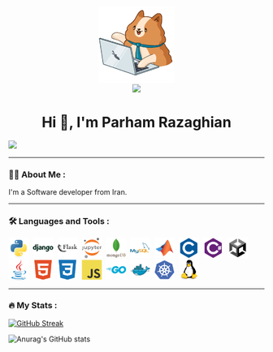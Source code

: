 <div id="header" align="center">
  <img src="https://github.com/1995parham/1995parham/blob/main/bernard.gif" width="150"/>
  <div id="badges">
    <a href="https://www.linkedin.com/in/parham-razaghian-a49194260">
      <img src= "https://img.shields.io/badge/LinkedIn-0077B5?style=for-the-badge&logo=linkedin&logoColor=white"/>
    </a>
  </div>
  <h1>
    Hi 👋, I'm Parham Razaghian
  </h1>
</div>

<div>
  <img src="https://camo.githubusercontent.com/ba9f3bd30647e352a3f5e1e45eb45c6ec7bad6155cd16aaedf4a426738da0ca5/68747470733a2f2f696e646f616e616c79746963612e636f6d2f7374617469632f696d616765732f62616e6e6572722e676966"
</div>

---

### :man_technologist: About Me :
I'm a Software developer from Iran.

---

### :hammer_and_wrench: Languages and Tools :
<div>
  <img src= "https://github.com/devicons/devicon/blob/master/icons/python/python-original.svg" title= "Python" width= "40" height="40" />&nbsp;
  <img src= "https://github.com/devicons/devicon/blob/master/icons/django/django-plain-wordmark.svg" title= "Django" width= "40" height="40" />&nbsp;
  <img src= "https://github.com/devicons/devicon/blob/master/icons/flask/flask-original-wordmark.svg" title= "Flask" width= "40" height="40" />&nbsp;
  <img src= "https://github.com/devicons/devicon/blob/master/icons/jupyter/jupyter-original-wordmark.svg" title= "Jupyter" width= "40" height="40" />&nbsp;
  <img src= "https://github.com/devicons/devicon/blob/master/icons/mongodb/mongodb-original-wordmark.svg" title= "MongoDB" width= "40" height="40" />&nbsp;
  <img src= "https://github.com/devicons/devicon/blob/master/icons/mysql/mysql-original-wordmark.svg" title= "MySQL" width= "40" height="40" />&nbsp;
  <img src= "https://github.com/devicons/devicon/blob/master/icons/matlab/matlab-original.svg" title= "Matlab" width= "40" height="40" />&nbsp;
  <img src= "https://github.com/devicons/devicon/blob/master/icons/c/c-plain.svg" title= "C" width= "40" height="40" />&nbsp;
  <img src= "https://github.com/devicons/devicon/blob/master/icons/csharp/csharp-plain.svg" title= "C#" width= "40" height="40" />&nbsp;
  <img src= "https://github.com/devicons/devicon/blob/master/icons/unity/unity-original.svg" title= "Unity" width= "40" height="40" />&nbsp;
  <img src= "https://github.com/devicons/devicon/blob/master/icons/java/java-original.svg" title= "Java" width= "40" height="40" />&nbsp;
  <img src= "https://github.com/devicons/devicon/blob/master/icons/html5/html5-plain.svg" title= "HTML" width= "40" height="40" />&nbsp;
  <img src= "https://github.com/devicons/devicon/blob/master/icons/css3/css3-plain.svg" title= "CSS" width= "40" height="40" />&nbsp;
  <img src= "https://github.com/devicons/devicon/blob/master/icons/javascript/javascript-original.svg" title= "JavaScript" width= "40" height="40" />&nbsp;
  <img src= "https://github.com/devicons/devicon/blob/master/icons/go/go-original-wordmark.svg" title= "GO" width= "40" height="40" />&nbsp;
  <img src= "https://github.com/devicons/devicon/blob/master/icons/docker/docker-original.svg" title= "Docker" width= "40" height="40" />&nbsp;
  <img src= "https://github.com/devicons/devicon/blob/master/icons/kubernetes/kubernetes-plain.svg" title= "Kubernetes" width= "40" height="40" />&nbsp;
  <img src= "https://github.com/devicons/devicon/blob/master/icons/linux/linux-original.svg" title= "Linux" width= "40" height="40" />&nbsp;
</div>

---

### :fire: My Stats :
[![GitHub Streak](http://github-readme-streak-stats.herokuapp.com?user=BornFromAshes&theme=algolia)](https://git.io/streak-stats)

![Anurag's GitHub stats](https://github-readme-stats.vercel.app/api?username=BornFromAshes&show_icons=true&theme=algolia)

